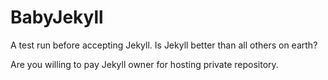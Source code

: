 BabyJekyll
==========

A test run before accepting Jekyll.
Is Jekyll better than all others on earth?

Are you willing to pay Jekyll owner for hosting private repository.
